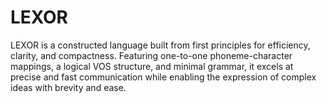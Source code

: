 # LEXOR
LEXOR is a constructed language built from first principles for efficiency, clarity, and compactness. Featuring one-to-one phoneme-character mappings, a logical VOS structure, and minimal grammar, it excels at precise and fast communication while enabling the expression of complex ideas with brevity and ease.
